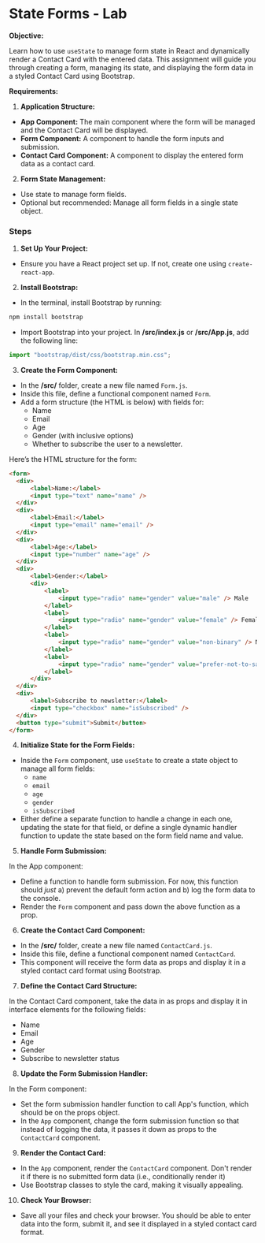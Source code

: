 # State Forms - Lab

**Objective:**

Learn how to use `useState` to manage form state in React and dynamically render a Contact Card with the entered data. This assignment will guide you through creating a form, managing its state, and displaying the form data in a styled Contact Card using Bootstrap.

**Requirements:**

1. **Application Structure:**

- **App Component:** The main component where the form will be managed and the Contact Card will be displayed.
- **Form Component:** A component to handle the form inputs and submission.
- **Contact Card Component:** A component to display the entered form data as a contact card.

2. **Form State Management:**

- Use state to manage form fields.
- Optional but recommended: Manage all form fields in a single state object.

### Steps

1. **Set Up Your Project:**

- Ensure you have a React project set up. If not, create one using `create-react-app`.

2. **Install Bootstrap:**

- In the terminal, install Bootstrap by running:

```bash
npm install bootstrap
```

- Import Bootstrap into your project. In **/src/index.js** or **/src/App.js**, add the following line:

```javascript
import "bootstrap/dist/css/bootstrap.min.css";
```

3. **Create the Form Component:**

- In the **/src/** folder, create a new file named `Form.js`.
- Inside this file, define a functional component named `Form`.
- Add a form structure (the HTML is below) with fields for:
  - Name
  - Email
  - Age
  - Gender (with inclusive options)
  - Whether to subscribe the user to a newsletter.

Here’s the HTML structure for the form:

```html
<form>
  <div>
      <label>Name:</label>
      <input type="text" name="name" />
  </div>
  <div>
      <label>Email:</label>
      <input type="email" name="email" />
  </div>
  <div>
      <label>Age:</label>
      <input type="number" name="age" />
  </div>
  <div>
      <label>Gender:</label>
      <div>
          <label>
              <input type="radio" name="gender" value="male" /> Male
          </label>
          <label>
              <input type="radio" name="gender" value="female" /> Female
          </label>
          <label>
              <input type="radio" name="gender" value="non-binary" /> Non-binary
          </label>
          <label>
              <input type="radio" name="gender" value="prefer-not-to-say" /> Prefer not to say
          </label>
      </div>
  </div>
  <div>
      <label>Subscribe to newsletter:</label>
      <input type="checkbox" name="isSubscribed" />
  </div>
  <button type="submit">Submit</button>
</form>
```

4. **Initialize State for the Form Fields:**

- Inside the `Form` component, use `useState` to create a state object to manage all form fields:
  - `name`
  - `email`
  - `age`
  - `gender`
  - `isSubscribed`
- Either define a separate function to handle a change in each one, updating the state for that field, or define a single dynamic handler function to update the state based on the form field name and value.

5. **Handle Form Submission:**

In the App component:

- Define a function to handle form submission. For now, this function should _just_ a) prevent the default form action and b) log the form data to the console.
- Render the `Form` component and pass down the above function as a prop.

6. **Create the Contact Card Component:**

- In the **/src/** folder, create a new file named `ContactCard.js`.
- Inside this file, define a functional component named `ContactCard`.
- This component will receive the form data as props and display it in a styled contact card format using Bootstrap.

7. **Define the Contact Card Structure:**

In the Contact Card component, take the data in as props and display it in interface elements for the following fields:

- Name
- Email
- Age
- Gender
- Subscribe to newsletter status

8. **Update the Form Submission Handler:**

In the Form component:

- Set the form submission handler function to call App's function, which should be on the props object.
- In the `App` component, change the form submission function so that instead of logging the data, it passes it down as props to the `ContactCard` component.

9. **Render the Contact Card:**

- In the `App` component, render the `ContactCard` component. Don't render it if there is no submitted form data (i.e., conditionally render it)
- Use Bootstrap classes to style the card, making it visually appealing.

10. **Check Your Browser:**

- Save all your files and check your browser. You should be able to enter data into the form, submit it, and see it displayed in a styled contact card format.
